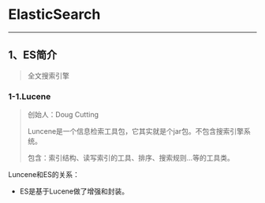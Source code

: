 # ElasticSearch

---

## 1、ES简介

> 全文搜索引擎

### 1-1.Lucene

> 创始人：Doug Cutting
>
> Luncene是一个信息检索工具包，它其实就是个jar包。不包含搜索引擎系统。
>
> 包含：索引结构、读写索引的工具、排序、搜索规则...等的工具类。

Luncene和ES的关系：

-  ES是基于Lucene做了增强和封装。

